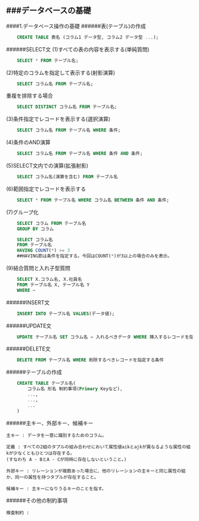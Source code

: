 ###データベースの基礎
--------------------
####1.データベース操作の基礎
######表(テーブル)の作成

```sql
	CREATE TABLE 表名 (コラム1 データ型, コラム2 データ型 ...);
```

######SELECT文
(1)すべての表の内容を表示する(単純質問)
```SQL
	SELECT * FROM テーブル名;
```

(2)特定のコラムを指定して表示する(射影演算)
```SQL
	SELECT コラム名 FROM テーブル名;
```
重複を排除する場合
```SQL
	SELECT DISTINCT コラム名 FROM テーブル名;
```

(3)条件指定でレコードを表示する(選択演算)
```SQL
	SELECT コラム名 FROM テーブル名 WHERE 条件;
```

(4)条件のAND演算
```SQL
	SELECT コラム名 FROM テーブル名 WHERE 条件 AND 条件;
```

(5)SELECT文内での演算(拡張射影)
```SQL
	SELECT コラム名(演算を含む) FROM テーブル名
```

(6)範囲指定でレコードを表示する
```SQL
	SELECT * FROM テーブル名 WHERE コラム名 BETWEEN 条件 AND 条件;
```

(7)グループ化
```SQL
	SELECT コラム FROM テーブル名
	GROUP BY コラム
```

```SQL
	SELECT コラム名 
	FROM テーブル名
	HAVING COUNT(*) >= 3
	##HAVING節は条件を指定する。今回はCOUNT(*)が3以上の場合のみを表示。
```

(9)結合質問と入れ子型質問
```SQL
	SELECT X.コラム名, X.社員名
	FROM テーブル名 X, テーブル名 Y
	WHERE ~ 
```

######INSERT文
```SQL
	INSERT INTO テーブル名 VALUES(データ値);
```

######UPDATE文
```SQL
	UPDATE テーブル名 SET コラム名 = 入れるべきデータ WHERE 挿入するレコードを指定する条件
```

######DELETE文
```SQL
	DELETE FROM テーブル名 WHERE 削除するべきレコードを指定する条件
```

######テーブルの作成
```SQL
	CREATE TABLE テーブル名(
		コラム名 形名 制約事項(Primary Keyなど),
		...,
		...,
		...
	)

```

######主キー、外部キー、候補キー

	主キー : データを一意に識別するためのコラム。

	定義 : すべての2組のタプルの組み合わせにおいて属性値aikとajkが異なるような属性の組kが少なくともひとつは存在する。  
	(すなわち A - BとA - Cが同時に存在しないということ。)

<!---->

	外部キー : リレーションが複数あった場合に、他のリレーションの主キーと同じ属性の組か、同一の属性を持つタプルが存在すること。

<!--></!-->
  
	候補キー : 主キーになりうるキーのことを指す。

######その他の制約事項

	検査制約 : 